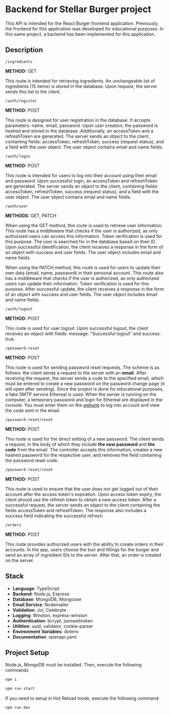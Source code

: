 # Backend for Stellar Burger project

This API is intended for the React Burger frontend application. Previously, the frontend for this application was developed for educational purposes. In this same project, a backend has been implemented for this application.

## Description

`/ingredients`

**METHOD:** GET

This route is intended for retrieving ingredients. An unchangeable list of ingredients (15 items) is stored in the database. Upon request, the server sends this list to the client.

`/auth/register`

**METHOD:** POST

This route is designed for user registration in the database. It accepts parameters: name, email, password. Upon user creation, the password is hashed and stored in the database. Additionally, an accessToken and a refreshToken are generated. The server sends an object to the client, containing fields: accessToken, refreshToken, success (request status), and a field with the user object. The user object contains email and name fields.

`/auth/login`

**METHOD:** POST

This route is intended for users to log into their account using their email and password. Upon successful login, an accessToken and refreshToken are generated. The server sends an object to the client, containing fields: accessToken, refreshToken, success (request status), and a field with the user object. The user object contains email and name fields.

`/auth/user`

**METHODS:** GET, PATCH

When using the GET method, this route is used to retrieve user information. This route has a middleware that checks if the user is authorized, as only authorized users can access this information. Token verification is used for this purpose. The user is searched for in the database based on their ID. Upon successful identification, the client receives a response in the form of an object with success and user fields. The user object includes email and name fields.

When using the PATCH method, this route is used for users to update their own data (email, name, password) in their personal account. This route also has a middleware that checks if the user is authorized, as only authorized users can update their information. Token verification is used for this purpose. After successful update, the client receives a response in the form of an object with success and user fields. The user object includes email and name fields.

`/auth/logout`

**METHOD:** POST

This route is used for user logout. Upon successful logout, the client receives an object with fields: message: "Successful logout" and success: true.

`/password-reset`

**METHOD:** POST

This route is used for sending password reset requests. The scheme is as follows: the client sends a request to the server with an **email.** After receiving the request, the server sends a code to the specified email, which must be entered to create a new password on the password change page (it will open after sending). Since the project is done for educational purposes, a fake SMTP service Ethereal is used. When the server is running on the computer, a temporary password and login for Ethereal are displayed in the console.
You must enter them on the [website](https://ethereal.email/) to log into  account and view the code sent in the email.

`/password-reset/reset`

**METHOD:** POST

This route is used for the direct setting of a new password. The client sends a request, in the body of which they include **the new password** and **the code** from the email. The controller accepts this information, creates a new hashed password for the respective user, and removes the field containing the password reset code.

`/password-reset/reset`

**METHOD:** POST

This route is used to ensure that the user does not get logged out of their account after the access token's expiration. Upon access token expiry, the client should use the refresh token to obtain a new access token. After a successful request, the server sends an object to the client containing the fields accessToken and refreshToken. The response also includes a success field indicating the successful refresh.

`/orders`

**METHOD:** POST

This route provides authorized users with the ability to create orders in their accounts. In the app, users choose the bun and fillings for the burger and send an array of ingredient IDs to the server. After that, an order is created on the server.

## Stack

- **Language**: TypeScript
- **Backend**: Node.js, Express
- **Database**: MongoDB, Mongoose
- **Email Service**: Nodemailer
- **Validation**: Joi, Celebrate
- **Logging**: Winston, express-winston
- **Authentication**: bcrypt, jsonwebtoken
- **Utilities**: uuid, validator, cookie-parser
- **Environment Variables**: dotenv
- **Documentation**: openapi.yaml

## Project Setup

Node.js, MongoDB must be installed. Then, execute the following commands

```sh
npm i
```

```sh
npm run start
```

If you need to setup in Hot Reload mode,  execute the following command:

```sh
npm run dev
```
